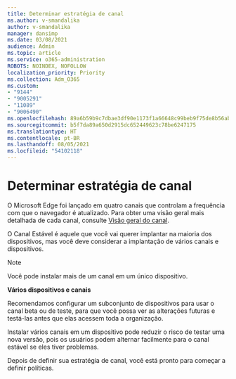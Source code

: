 ```yaml
---
title: Determinar estratégia de canal
ms.author: v-smandalika
author: v-smandalika
manager: dansimp
ms.date: 03/08/2021
audience: Admin
ms.topic: article
ms.service: o365-administration
ROBOTS: NOINDEX, NOFOLLOW
localization_priority: Priority
ms.collection: Adm_O365
ms.custom:
- "9144"
- "9005291"
- "11089"
- "9006490"
ms.openlocfilehash: 89a6b59b9c7dbae3df90e1173f1a66648c99beb9f75de8b56ab9f07a40daca68
ms.sourcegitcommit: b5f7da89a650d2915dc652449623c78be6247175
ms.translationtype: HT
ms.contentlocale: pt-BR
ms.lasthandoff: 08/05/2021
ms.locfileid: "54102118"
---
```

# <a name="determine-channel-strategy"></a>Determinar estratégia de canal

O Microsoft Edge foi lançado em quatro canais que controlam a frequência com que o navegador é atualizado. Para obter uma visão geral mais detalhada de cada canal, consulte [Visão geral do canal](/DeployEdge/microsoft-edge-channels#channel-overview).

O Canal Estável é aquele que você vai querer implantar na maioria dos dispositivos, mas você deve considerar a implantação de vários canais e dispositivos.

> [!NOTE]
> Você pode instalar mais de um canal em um único dispositivo.

**Vários dispositivos e canais**

Recomendamos configurar um subconjunto de dispositivos para usar o canal beta ou de teste, para que você possa ver as alterações futuras e testá-las antes que elas acessem toda a organização.

Instalar vários canais em um dispositivo pode reduzir o risco de testar uma nova versão, pois os usuários podem alternar facilmente para o canal estável se eles tiver problemas.

Depois de definir sua estratégia de canal, você está pronto para começar a definir políticas.

